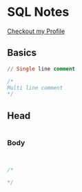 
# SQL Notes
[Checkout my Profile](https://github.com/bhanubhashkar)

## Basics
```sql
// Single line comment

/*
Multi line comment
*/
```


## Head
```sql

```

### Body
```sql

```

##
```sql
/*

*/
```